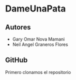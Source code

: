 # DameUnaPata
## Autores
- Gary Omar Nova Mamani
- Neil Angel Graneros Flores


## GitHub
Primero clonamos el repositorio